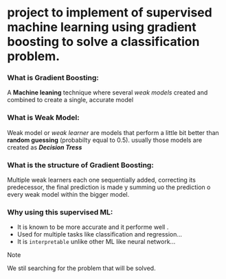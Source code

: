 # project to implement of supervised machine learning using gradient boosting to solve a classification problem.

### What is Gradient Boosting:
A **Machine leaning** technique where several *weak models* created and combined to create a single, accurate model 

### What is Weak Model:
Weak model or *weak learner* are models that perform a little bit better than **random guessing** (probabilty equal to 0.5). usually those models are created as ***Decision Tress***

### What is the structure of Gradient Boosting:
Multiple weak learners each one sequentially added, correcting its predecessor, the final prediction is made y summing uo the prediction o every weak model within the bigger model.

### Why using this supervised ML:
* It is known to be more accurate and it performe well .
*  Used for multiple tasks like classification and regression...
* It is `interpretable` unlike other ML like neural network...
> [!NOTE]
> We stil searching for the problem that will be solved.  
